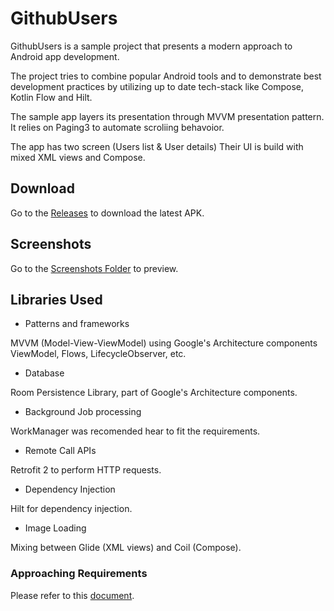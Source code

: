# GithubUsers

GithubUsers is a sample project that presents a modern approach to Android app development.

The project tries to combine popular Android tools and to demonstrate best development practices by utilizing up to date tech-stack like Compose, Kotlin Flow and Hilt.

The sample app layers its presentation through MVVM presentation pattern. It relies on Paging3 to automate scroliing behavoior.

The app has two screen (Users list & User details) Their UI is build with mixed XML views and Compose.

## Download 
Go to the [Releases](https://github.com/Sabboo/GithubUsers/releases) to download the latest APK.

## Screenshots
Go to the [Screenshots Folder](https://github.com/Sabboo/GithubUsers/tree/main/Screenshots#readme) to preview.

## Libraries Used 

* Patterns and frameworks

MVVM (Model-View-ViewModel) using Google's Architecture components ViewModel, Flows, LifecycleObserver, etc.
* Database

Room Persistence Library, part of Google's Architecture components.
* Background Job processing

WorkManager was recomended hear to fit the requirements.
* Remote Call APIs

Retrofit 2 to perform HTTP requests.
* Dependency Injection

Hilt for dependency injection.
* Image Loading

Mixing between Glide (XML views) and Coil (Compose).

### Approaching Requirements
Please refer to this [document](https://drive.google.com/file/d/1QFh__Ra9EPgxPkOz3K2uxm80DpD-xedO/view?usp=sharing).
